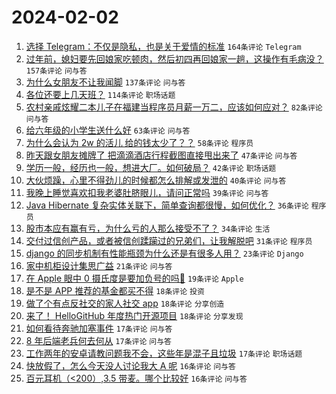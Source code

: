 # 2024-02-02

1. [选择 Telegram：不仅是隐私，也是关于爱情的标准](https://www.v2ex.com/t/1013556) `164条评论` `Telegram`
1. [过年前，媳妇要先回娘家吃顿肉，然后初四再回娘家一趟，这操作有毛病没？](https://www.v2ex.com/t/1013563) `157条评论` `问与答`
1. [为什么女朋友不让我闻脚](https://www.v2ex.com/t/1013623) `137条评论` `问与答`
1. [各位还要上几天班？](https://www.v2ex.com/t/1013559) `114条评论` `职场话题`
1. [农村亲戚炫耀二本儿子在福建当程序员月薪一万二，应该如何应对？](https://www.v2ex.com/t/1013644) `82条评论` `问与答`
1. [给六年级的小学生送什么好](https://www.v2ex.com/t/1013570) `63条评论` `问与答`
1. [为什么会认为 2w 的活儿 给的钱太少了？？](https://www.v2ex.com/t/1013672) `58条评论` `程序员`
1. [昨天跟女朋友摊牌了 把滴滴酒店行程截图直接甩出来了](https://www.v2ex.com/t/1013558) `47条评论` `问与答`
1. [学历一般，经历也一般，想进大厂。如何破局？](https://www.v2ex.com/t/1013625) `42条评论` `职场话题`
1. [大伙烦躁，心里不得劲儿的时候都怎么排解或发泄的](https://www.v2ex.com/t/1013626) `40条评论` `问与答`
1. [我晚上睡觉喜欢扣我老婆肚脐眼儿，请问正常吗](https://www.v2ex.com/t/1013657) `39条评论` `问与答`
1. [Java Hibernate 复杂实体关联下，简单查询都很慢，如何优化？](https://www.v2ex.com/t/1013581) `36条评论` `程序员`
1. [股市本应有赢有亏，为什么亏的人那么接受不了？](https://www.v2ex.com/t/1013666) `34条评论` `生活`
1. [交付过信创产品，或者被信创蹂躏过的兄弟们，让我解脱吧](https://www.v2ex.com/t/1013618) `31条评论` `程序员`
1. [django 的同步机制有性能瓶颈为什么还是有很多人用？](https://www.v2ex.com/t/1013560) `23条评论` `Django`
1. [家中机柜设计集思广益](https://www.v2ex.com/t/1013647) `21条评论` `问与答`
1. [在 Apple 眼中 0 摄氏度是要加负号的吗🤣](https://www.v2ex.com/t/1013578) `19条评论` `Apple`
1. [是不是 APP 推荐的基金都买不得](https://www.v2ex.com/t/1013661) `18条评论` `投资`
1. [做了个有点反社交的家人社交 app](https://www.v2ex.com/t/1013635) `18条评论` `分享创造`
1. [来了！ HelloGitHub 年度热门开源项目](https://www.v2ex.com/t/1013569) `18条评论` `分享发现`
1. [如何看待奔驰加塞事件](https://www.v2ex.com/t/1013668) `17条评论` `问与答`
1. [8 年后端老兵何去何从](https://www.v2ex.com/t/1013602) `17条评论` `问与答`
1. [工作两年的安卓请教问题我不会，这些年是混子且垃圾](https://www.v2ex.com/t/1013577) `17条评论` `职场话题`
1. [快放假了，怎么今天没人讨论我大 A 呢](https://www.v2ex.com/t/1013667) `16条评论` `问与答`
1. [百元耳机（<200）,3.5 带麦。哪个比较好](https://www.v2ex.com/t/1013587) `16条评论` `问与答`
